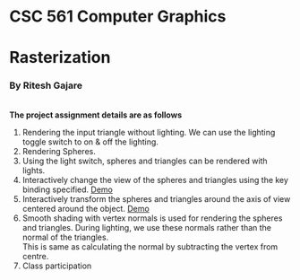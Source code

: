 # CSC 561 Computer Graphics
# Rasterization
### By Ritesh Gajare
\
**The project assignment details are as follows**
1. Rendering the input triangle without lighting.
We can use the lighting toggle switch to on & off the lighting.
2. Rendering Spheres.
3. Using the light switch, spheres and triangles can be rendered with lights.
4. Interactively change the view of the spheres and triangles using the key binding specified. [Demo](https://plus.google.com/100523281871704763068/posts/PqhFxaEn4zq)
5. Interactively transform the spheres and triangles around the axis of view centered around the object. [Demo](https://plus.google.com/100523281871704763068/posts/UA19zzVTaHa)
6. Smooth shading with vertex normals is used for rendering the spheres and triangles. During lighting, we use these normals rather than the normal of the triangles. \
This is same as calculating the normal by subtracting the vertex from centre.
7. Class participation
